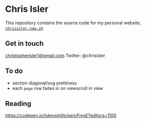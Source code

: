 # Chris Isler

This repository contains the source code for my personal website, [`chrisisler.now.sh`](chrisisler.now.sh).

## Get in touch
christopherisler1@gmail.com
Twitter: @chrisisler

## To do
- section diagonal/svg prettiness
- each `page` row fades in on viewscroll in view

## Reading
https://codepen.io/lukeyphills/pen/FjygE?editors=1100
